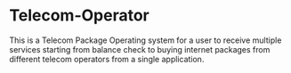 # Telecom-Operator
This is a Telecom Package Operating system for a user to receive multiple services starting from balance check to buying internet packages from different telecom operators from a single application.
